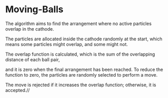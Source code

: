 # Moving-Balls
The algorithm aims to find the arrangement where no active particles overlap in the cathode.  

The particles are allocated inside the cathode randomly at the start, which means some particles might overlap, and some might not. 

The overlap function is calculated, which is the sum of the overlapping distance of each ball pair, 

and it is zero when the final arrangement has been reached. To reduce the function to zero, the particles are randomly selected to perform a move. 

The move is rejected if it increases the overlap function; otherwise, it is accepted.//
